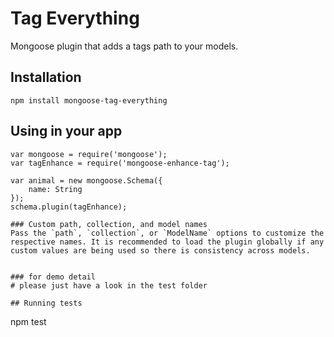 # Tag Everything
Mongoose plugin that adds a tags path to your models.

## Installation
```
npm install mongoose-tag-everything
```
## Using in your app
```
var mongoose = require('mongoose');
var tagEnhance = require('mongoose-enhance-tag');

var animal = new mongoose.Schema({
    name: String
});
schema.plugin(tagEnhance);

### Custom path, collection, and model names
Pass the `path`, `collection`, or `ModelName` options to customize the respective names. It is recommended to load the plugin globally if any custom values are being used so there is consistency across models.


### for demo detail
# please just have a look in the test folder

## Running tests
```
npm test
```
